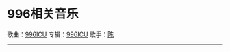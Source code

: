 # 996相关音乐

歌曲：[996ICU](https://music.163.com/#/song?id=1358529716)
专辑：[996ICU](https://music.163.com/#/album?id=78457108)
歌手：[陈](https://music.163.com/#/artist?id=1207028)

---



